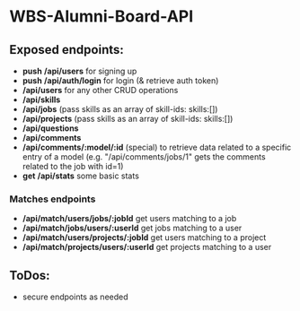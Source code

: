 # WBS-Alumni-Board-API

## Exposed endpoints:
- **push** **/api/users** for signing up
- **push** **/api/auth/login** for login (& retrieve auth token)
- **/api/users** for any other CRUD operations
- **/api/skills**
- **/api/jobs** (pass skills as an array of skill-ids: skills:[])
- **/api/projects** (pass skills as an array of skill-ids: skills:[])
- **/api/questions**
- **/api/comments**
- **/api/comments/:model/:id** (special) to retrieve data related to a specific entry of a model (e.g. "/api/comments/jobs/1" gets the comments related to the job with id=1)
- **get** **/api/stats** some basic stats

### Matches endpoints
- **/api/match/users/jobs/:jobId** get users matching to a job
- **/api/match/jobs/users/:userId** get jobs matching to a user
- **/api/match/users/projects/:jobId** get users matching to a project
- **/api/match/projects/users/:userId** get projects matching to a user

## ToDos:
- secure endpoints as needed
